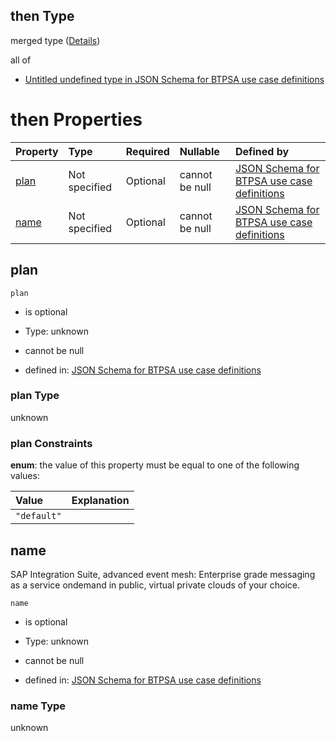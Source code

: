 ## then Type

merged type ([Details](btpsa-usecase-properties-services-items-allof-2-then-allof-24-then.md))

all of

*   [Untitled undefined type in JSON Schema for BTPSA use case definitions](btpsa-usecase-properties-services-items-allof-2-then-allof-24-then-allof-0.md "check type definition")

# then Properties

| Property      | Type          | Required | Nullable       | Defined by                                                                                                                                                                                                            |
| :------------ | :------------ | :------- | :------------- | :-------------------------------------------------------------------------------------------------------------------------------------------------------------------------------------------------------------------- |
| [plan](#plan) | Not specified | Optional | cannot be null | [JSON Schema for BTPSA use case definitions](btpsa-usecase-properties-services-items-allof-2-then-allof-24-then-properties-plan.md "undefined#/properties/services/items/allOf/2/then/allOf/24/then/properties/plan") |
| [name](#name) | Not specified | Optional | cannot be null | [JSON Schema for BTPSA use case definitions](btpsa-usecase-properties-services-items-allof-2-then-allof-24-then-properties-name.md "undefined#/properties/services/items/allOf/2/then/allOf/24/then/properties/name") |

## plan



`plan`

*   is optional

*   Type: unknown

*   cannot be null

*   defined in: [JSON Schema for BTPSA use case definitions](btpsa-usecase-properties-services-items-allof-2-then-allof-24-then-properties-plan.md "undefined#/properties/services/items/allOf/2/then/allOf/24/then/properties/plan")

### plan Type

unknown

### plan Constraints

**enum**: the value of this property must be equal to one of the following values:

| Value       | Explanation |
| :---------- | :---------- |
| `"default"` |             |

## name

SAP Integration Suite, advanced event mesh: Enterprise grade messaging as a service ondemand in public, virtual private clouds of your choice.

`name`

*   is optional

*   Type: unknown

*   cannot be null

*   defined in: [JSON Schema for BTPSA use case definitions](btpsa-usecase-properties-services-items-allof-2-then-allof-24-then-properties-name.md "undefined#/properties/services/items/allOf/2/then/allOf/24/then/properties/name")

### name Type

unknown
